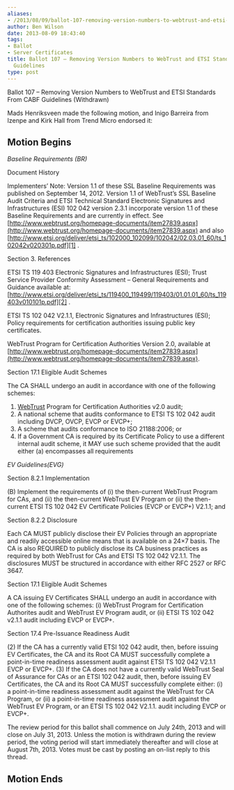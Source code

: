 ```yaml
---
aliases:
- /2013/08/09/ballot-107-removing-version-numbers-to-webtrust-and-etsi-standards-from-cabf-guidelines/
author: Ben Wilson
date: 2013-08-09 18:43:40
tags:
- Ballot
- Server Certificates
title: Ballot 107 – Removing Version Numbers to WebTrust and ETSI Standards From CABF
  Guidelines
type: post
---
```


Ballot 107 – Removing Version Numbers to WebTrust and ETSI Standards From CABF Guidelines (Withdrawn)

Mads Henriksveen made the following motion, and Inigo Barreira from Izenpe and Kirk Hall from Trend Micro endorsed it:

## Motion Begins

_Baseline Requirements (BR)_

Document History

Implementers’ Note: Version 1.1 of these SSL Baseline Requirements was published on September 14, 2012. Version 1.1 of WebTrust’s SSL Baseline Audit Criteria and ETSI Technical Standard Electronic Signatures and Infrastructures (ESI) 102 042 version 2.3.1 incorporate version 1.1 of these Baseline Requirements and are currently in effect. See [http://www.webtrust.org/homepage-documents/item27839.aspx](http://www.webtrust.org/homepage-documents/item27839.aspx) and also [http://www.etsi.org/deliver/etsi_ts/102000_102099/102042/02.03.01_60/ts_102042v020301p.pdf][1] .

Section 3. References

ETSI TS 119 403 Electronic Signatures and Infrastructures (ESI); Trust Service Provider Conformity Assessment – General Requirements and Guidance available at: [http://www.etsi.org/deliver/etsi_ts/119400_119499/119403/01.01.01_60/ts_119403v010101p.pdf][2] .

ETSI TS 102 042 V2.1.1, Electronic Signatures and Infrastructures (ESI); Policy requirements for certification authorities issuing public key certificates.

WebTrust Program for Certification Authorities Version 2.0, available at [http://www.webtrust.org/homepage-documents/item27839.aspx](http://www.webtrust.org/homepage-documents/item27839.aspx).

Section 17.1 Eligible Audit Schemes

The CA SHALL undergo an audit in accordance with one of the following schemes:

1. [WebTrust][3] Program for Certification Authorities v2.0 audit;
1. A national scheme that audits conformance to ETSI TS 102 042 audit including DVCP, OVCP, EVCP or EVCP+;
1. A scheme that audits conformance to ISO 21188:2006; or
1. If a Government CA is required by its Certificate Policy to use a different internal audit scheme, it MAY use such scheme provided that the audit either (a) encompasses all requirements

_EV Guidelines(EVG)_

Section 8.2.1 Implementation

(B) Implement the requirements of (i) the then-current WebTrust Program for CAs, and (ii) the then-current WebTrust EV Program or (ii) the then-current ETSI TS 102 042 EV Certificate Policies (EVCP or EVCP+) V2.1.1; and

Section 8.2.2 Disclosure

Each CA MUST publicly disclose their EV Policies through an appropriate and readily accessible online means that is available on a 24×7 basis. The CA is also REQUIRED to publicly disclose its CA business practices as required by both WebTrust for CAs and ETSI TS 102 042 V2.1.1. The disclosures MUST be structured in accordance with either RFC 2527 or RFC 3647.

Section 17.1 Eligible Audit Schemes

A CA issuing EV Certificates SHALL undergo an audit in accordance with one of the following schemes:
(i) WebTrust Program for Certification Authorites audit and WebTrust EV Program audit, or
(ii) ETSI TS 102 042 v2.1.1 audit including EVCP or EVCP+.

Section 17.4 Pre-Issuance Readiness Audit

(2) If the CA has a currently valid ETSI 102 042 audit, then, before issuing EV Certificates, the CA and its Root CA MUST successfully complete a point-in-time readiness assessment audit against ETSI TS 102 042 V2.1.1 EVCP or EVCP+. (3) If the CA does not have a currently valid WebTrust Seal of Assurance for CAs or an ETSI 102 042 audit, then, before issuing EV Certificates, the CA and its Root CA MUST successfully complete either: (i) a point-in-time readiness assessment audit against the WebTrust for CA Program, or (ii) a point-in-time readiness assessment audit against the WebTrust EV Program, or an ETSI TS 102 042 V2.1.1. audit including EVCP or EVCP+.

The review period for this ballot shall commence on July 24th, 2013 and will close on July 31, 2013. Unless the motion is withdrawn during the review period, the voting period will start immediately thereafter and will close at August 7th, 2013. Votes must be cast by posting an on-list reply to this thread.

## Motion Ends

[1]: http://www.etsi.org/deliver/etsi_ts/102000_102099/102042/02.03.01_60/ts_102042v020301p.pdf
[2]: http://www.etsi.org/deliver/etsi_ts/119400_119499/119403/01.01.01_60/ts_119403v010101p.pdf
[3]: https://frozen.cabforum.org/WebTrust